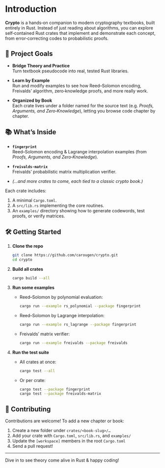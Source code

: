 # Introduction

**Crypto** is a hands‑on companion to modern cryptography textbooks, built entirely in Rust. Instead of just reading about algorithms, you can explore self‑contained Rust crates that implement and demonstrate each concept, from error‑correcting codes to probabilistic proofs.

## 🚀 Project Goals

- **Bridge Theory and Practice**  
  Turn textbook pseudocode into real, tested Rust libraries.

- **Learn by Example**  
  Run and modify examples to see how Reed–Solomon encoding, Freivalds’ algorithm, zero‑knowledge proofs, and more really work.

- **Organized by Book**  
  Each crate lives under a folder named for the source text (e.g. _Proofs, Arguments, and Zero‑Knowledge_), letting you browse code chapter by chapter.

## 📚 What’s Inside

- **`fingerprint`**  
  Reed–Solomon encoding & Lagrange interpolation examples (from _Proofs, Arguments, and Zero‑Knowledge_).

- **`freivalds-matrix`**  
  Freivalds’ probabilistic matrix multiplication verifier.

- _(…and more crates to come, each tied to a classic crypto book.)_

Each crate includes:
1. A minimal `Cargo.toml`.
2. A `src/lib.rs` implementing the core routines.
3. An `examples/` directory showing how to generate codewords, test proofs, or verify matrices.

## 🛠️ Getting Started

1. **Clone the repo**
   ```bash
   git clone https://github.com/carougen/crypto.git
   cd crypto
   ```

2. **Build all crates**
   ```bash
   cargo build --all
   ```

3. **Run some examples**
    - Reed–Solomon by polynomial evaluation:
      ```bash
      cargo run --example rs_polynomial --package fingerprint
      ```
    - Reed–Solomon by Lagrange interpolation:
      ```bash
      cargo run --example rs_lagrange --package fingerprint
      ```
    - Freivalds’ matrix verifier:
      ```bash
      cargo run --example freivalds --package freivalds
      ```

4. **Run the test suite**
    - All crates at once:
      ```bash
      cargo test --all
      ```
    - Or per crate:
      ```bash
      cargo test --package fingerprint
      cargo test --package freivalds-matrix
      ```

## 🤝 Contributing

Contributions are welcome! To add a new chapter or book:

1. Create a new folder under `crates/<book-slug>/…`
2. Add your crate with `Cargo.toml`, `src/lib.rs`, and `examples/`
3. Update the `[workspace]` members in the root `Cargo.toml`
4. Send a pull request!

---

Dive in to see theory come alive in Rust & happy coding!
